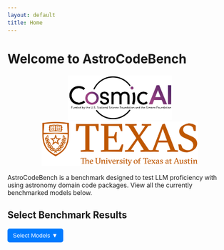```yaml
---
layout: default
title: Home
---
```


# Welcome to AstroCodeBench

<div style="text-align: center; margin-top: 20px;">
  <img src="assets/pics/cosmic_logo.png" alt="Logo" style="height: 100px; margin: 0 10px;">
  <img src="assets/pics/ut_logo.png" alt="Longhorn" style="height: 100px; margin: 0 10px;">
</div>

AstroCodeBench is a benchmark designed to test LLM proficiency with using astronomy domain code packages. View all the currently benchmarked models below.

<h2>Select Benchmark Results</h2>
<div style="position: relative; display: inline-block;">
  <button id="dropdown-btn" style="padding: 8px 12px; background-color: #007BFF; color: white; border: none; cursor: pointer; border-radius: 5px;">
    Select Models ▼
  </button>
  <div id="model-dropdown" style="display: none; position: absolute; background: white; border: 1px solid #ccc; width: 200px; max-height: 200px; overflow-y: auto;">
  </div>
</div>

<canvas id="benchmarkChart" width="800" height="400"></canvas>

<script src="https://cdn.jsdelivr.net/npm/chart.js"></script>
<script>
  const jsonSources = [
    { path: "{{ site.baseurl }}/assets/json/benchmark_results_new.json", prefix: "[New] " },
    { path: "{{ site.baseurl }}/assets/json/benchmark_results_old.json", prefix: "[Old] " }
  ];
  
  const dropdownBtn = document.getElementById("dropdown-btn");
  const dropdownMenu = document.getElementById("model-dropdown");

  let chartData = {
    labels: [],
    datasets: []
  };

  let colors = [
    "rgba(255, 99, 132, 0.5)",
    "rgba(54, 162, 235, 0.5)",
    "rgba(255, 206, 86, 0.5)",
    "rgba(75, 192, 192, 0.5)",
    "rgba(153, 102, 255, 0.5)",
    "rgba(255, 159, 64, 0.5)",
    "rgba(201, 203, 207, 0.5)"
  ];
  
  let borderColors = [
    "rgba(255, 99, 132, 1)",
    "rgba(54, 162, 235, 1)",
    "rgba(255, 206, 86, 1)",
    "rgba(75, 192, 192, 1)",
    "rgba(153, 102, 255, 1)",
    "rgba(255, 159, 64, 1)",
    "rgba(201, 203, 207, 1)"
  ];

  let usedColors = {}; 
  let currentColorIndex = 0;

  let ctx = document.getElementById("benchmarkChart").getContext("2d");
  let benchmarkChart = new Chart(ctx, {
    type: "bar",
    data: chartData,
    options: {
      responsive: true,
      maintainAspectRatio: true,
      scales: {
        y: { beginAtZero: true }
      },
      plugins: {
        legend: { display: true },
        title: { display: true, text: "Benchmark Evaluation Metrics" }
      }
    }
  });

  // Show/Hide Dropdown Menu
  dropdownBtn.addEventListener("click", () => {
    dropdownMenu.style.display = dropdownMenu.style.display === "block" ? "none" : "block";
  });

  // Close dropdown if clicked outside
  document.addEventListener("click", (event) => {
    if (!dropdownBtn.contains(event.target) && !dropdownMenu.contains(event.target)) {
      dropdownMenu.style.display = "none";
    }
  });

  async function fetchAllData() {
    try {
      const allData = [];
      for (const source of jsonSources) {
        const response = await fetch(source.path);
        const data = await response.json();
        data.forEach(entry => {
          entry.sourcePrefix = source.prefix;
        });
        allData.push(...data);
      }
      return allData;
    } catch (error) {
      console.error("Error fetching JSON files:", error);
      return [];
    }
  }

  async function populateDropdown() {
    try {
      const data = await fetchAllData();
      const models = new Set();

      dropdownMenu.innerHTML = ""; 

      data.forEach((item) => {
        if (item.model && item.model.model) {
          const modelLabel = `${item.sourcePrefix}${item.model.model}`;

          if (!models.has(modelLabel)) {
            models.add(modelLabel);

            const label = document.createElement("label");
            label.style.display = "block";
            label.style.cursor = "pointer";
            label.style.padding = "5px";

            const checkbox = document.createElement("input");
            checkbox.type = "checkbox";
            checkbox.value = modelLabel;
            checkbox.style.marginRight = "5px";

            checkbox.addEventListener("change", function () {
              if (this.checked) {
                fetchAndProcessData(item.model.model, item.sourcePrefix);
              } else {
                removeModelFromChart(modelLabel);
              }
            });

            label.appendChild(checkbox);
            label.appendChild(document.createTextNode(modelLabel));
            dropdownMenu.appendChild(label);
          }
        }
      });
    } catch (error) {
      console.error("Error populating dropdown:", error);
    }
  }

  async function fetchAndProcessData(selectedModel, sourcePrefix) {
    try {
      const data = await fetchAllData();

      const fullModelLabel = `${sourcePrefix}${selectedModel}`;

      if (chartData.datasets.some(ds => ds.label === fullModelLabel)) {
        console.warn(`${fullModelLabel} is already displayed.`);
        return;
      }

      if (!(fullModelLabel in usedColors)) {
        usedColors[fullModelLabel] = {
          backgroundColor: colors[currentColorIndex % colors.length],
          borderColor: borderColors[currentColorIndex % borderColors.length]
        };
        currentColorIndex++;
      }

      const modelData = data.filter((item) => item.model.model === selectedModel && item.sourcePrefix === sourcePrefix);

      const metrics = {
        direct_match: [],
        fuzzy_match: [],
        codebleu: [],
        codebertscore: [],
        codebertscore_rescaled: [],
        code_success: [],
        syntax_match_score: []
      };

      modelData.forEach((item) => {
        if (item.result) {
          item.result.forEach((result) => {
            if ("direct_match" in result && result.direct_match !== null) {
              metrics.direct_match.push(result.direct_match ? 1 : 0);
            }
            if ("fuzzy_match" in result && result.fuzzy_match !== null) {
              metrics.fuzzy_match.push(result.fuzzy_match / 100); 
            }
            if ("codebleu" in result && result.codebleu?.codebleu !== null) {
              metrics.codebleu.push(result.codebleu.codebleu);
            }
            if ("codebertscore" in result && result.codebertscore?.F1 !== null) {
              metrics.codebertscore.push(result.codebertscore.F1);
            }
            if ("codebertscore_rescaled" in result && result.codebertscore_rescaled?.F1 !== null) {
              metrics.codebertscore_rescaled.push(result.codebertscore_rescaled.F1);
            }
          });
        }

        if (item.result_summary) {
          if ("code_success" in item.result_summary) {
            metrics.code_success.push(item.result_summary.code_success);
          }
          if ("syntax_match_score" in item.result_summary) {
            metrics.syntax_match_score.push(item.result_summary.syntax_match_score);
          }
        }
      });

      const averages = {};
      for (const [key, values] of Object.entries(metrics)) {
        averages[key] = values.length
          ? values.reduce((sum, val) => sum + val, 0) / values.length
          : 0;
      }

      updateChart(fullModelLabel, averages);
    } catch (error) {
      console.error("Error fetching or processing JSON data:", error);
    }
  }

  function removeModelFromChart(selectedModel) {
    chartData.datasets = chartData.datasets.filter(ds => ds.label !== selectedModel);
    benchmarkChart.update();
  }

  function updateChart(selectedModel, averages) {
    if (chartData.labels.length === 0) {
      chartData.labels = Object.keys(averages);
    }

    chartData.datasets.push({
      label: selectedModel,
      data: Object.values(averages),
      backgroundColor: usedColors[selectedModel].backgroundColor,
      borderColor: usedColors[selectedModel].borderColor,
      borderWidth: 1
    });

    benchmarkChart.update();
  }

  populateDropdown();
</script>
